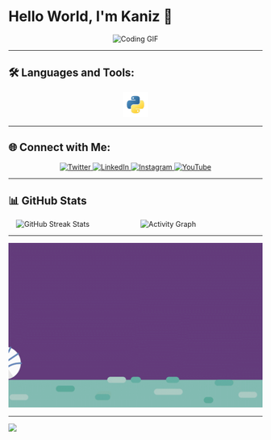 # Hello World, I'm Kaniz 👋

<div align="center">
  <img alt="Coding GIF" src="https://github.com/arsentieva/arsentieva/blob/main/code.gif?raw=true" width="400" height="300" />
</div>

---

## 🛠 Languages and Tools:
<div align="center">
  <a href="https://www.youtube.com/@KanizFatemaKF" target="_blank">
    <img alt="Python" width="50px" src="https://raw.githubusercontent.com/github/explore/80688e429a7d4ef2fca1e82350fe8e3517d3494d/topics/python/python.png" />
  </a>
</div>

---

## 🌐 Connect with Me:
<div align="center">
  <a href="https://twitter.com/kanizworks" target="_blank">
    <img src="https://raw.githubusercontent.com/rahuldkjain/github-profile-readme-generator/master/src/images/icons/Social/twitter.svg" alt="Twitter" height="30" width="40" />
  </a>
  <a href="https://linkedin.com/in/kaniz111" target="_blank">
    <img src="https://raw.githubusercontent.com/rahuldkjain/github-profile-readme-generator/master/src/images/icons/Social/linked-in-alt.svg" alt="LinkedIn" height="30" width="40" />
  </a>
  <a href="https://instagram.com/learn_with_kaniz" target="_blank">
    <img src="https://raw.githubusercontent.com/rahuldkjain/github-profile-readme-generator/master/src/images/icons/Social/instagram.svg" alt="Instagram" height="30" width="40" />
  </a>
  <a href="https://www.youtube.com/@KanizFatemaKF" target="_blank">
    <img src="https://raw.githubusercontent.com/rahuldkjain/github-profile-readme-generator/master/src/images/icons/Social/youtube.svg" alt="YouTube" height="30" width="40" />
  </a>
</div>

---

## 📊 GitHub Stats

<div style="display: flex; justify-content: center; gap: 20px;">
  <img src="https://github-readme-streak-stats.herokuapp.com/?user=kaniz-codes&theme=tokyonight&hide_border=false" alt="GitHub Streak Stats" style="width: 45%;" />
  <img src="https://github-readme-activity-graph.vercel.app/graph?username=kaniz-codes&theme=tokyo-night" alt="Activity Graph" style="width: 45%;" />
</div>



---

<div align="center">
  <img src="https://github.com/kaniz-codes/kaniz-codes/blob/main/football.gif" width="800" alt="Football Animation" />
</div>


---

[![](https://visitcount.itsvg.in/api?id=kaniz-codes&icon=5&color=1)](https://visitcount.itsvg.in)

<!-- Kaniz Fatema -->
